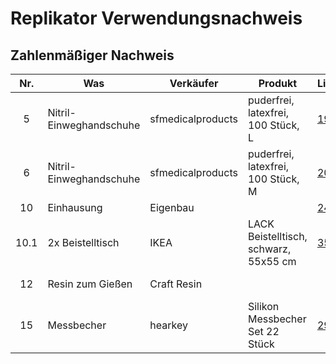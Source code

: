 # Replikator Verwendungsnachweis


## Zahlenmäßiger Nachweis

|  Nr.  | Was                     | Verkäufer         | Produkt                               | Link |      Preis | Rabatt | Rabatt |  bestellt  | geliefert  | Beleg |
| :---: | ----------------------- | ----------------- | ------------------------------------- | ---- | ---------: | -----: | -----: | :--------: | :--------: | ----- |
|   5   | Nitril-Einweghandschuhe | sfmedicalproducts | puderfrei, latexfrei, 100 Stück, L    | [19] |    12,99 € |    0 % | 0,00 € | 31.03.2022 |            |       |
|   6   | Nitril-Einweghandschuhe | sfmedicalproducts | puderfrei, latexfrei, 100 Stück, M    | [20] |    12,99 € |    0 % | 0,00 € | 31.03.2022 |            |       |
|  10   | Einhausung              | Eigenbau          |                                       | [24] |            |        |        |            |            |       |
| 10.1  | 2x Beistelltisch        | IKEA              | LACK Beistelltisch, schwarz, 55x55 cm | [35] |    17,88 € |    0 % | 0,00 € | 01.04.2022 | 01.04.2022 |       |
|  12   | Resin zum Gießen        | Craft Resin       |                                       |      |            |  100 % |        |            |            |       |
|  15   | Messbecher              | hearkey           | Silikon Messbecher Set 22 Stück       | [29] |    12,59 € |   10 % | 1,40 € | 31.03.2022 | 01.04.2022 |       |


[19]: https://smile.amazon.de/dp/B00X81MA0Q
[20]: https://smile.amazon.de/dp/B00X81M4FW
[24]: https://www.prusaprinters.org/prints/17-original-prusa-i3-mk3-enclosure-ikea-lack-table-pr
[29]: https://smile.amazon.de/dp/B0948HLCNH
[35]: https://www.ikea.com/de/de/p/lack-beistelltisch-schwarz-20011408
